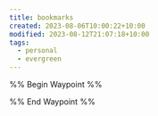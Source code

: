 ```yaml
---
title: bookmarks
created: 2023-08-06T10:00:22+10:00
modified: 2023-08-12T21:07:18+10:00
tags:
  - personal
  - evergreen
---
```

%% Begin Waypoint %%

%% End Waypoint %%